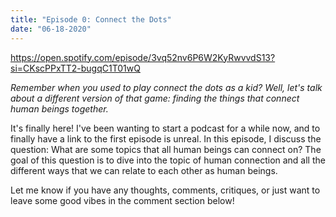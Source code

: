 ```yaml
---
title: "Episode 0: Connect the Dots"
date: "06-18-2020"
---
```


https://open.spotify.com/episode/3vq52nv6P6W2KyRwvvdS13?si=CKscPPxTT2-bugqC1T01wQ


_Remember when you used to play connect the dots as a kid? Well, let's talk about a different version of that game: finding the things that connect human beings together._


It's finally here! I've been wanting to start a podcast for a while now, and to finally have a link to the first episode is unreal. In this episode, I discuss the question: What are some topics that all human beings can connect on?  The goal of this question is to dive into the topic of human connection and all the different ways that we can relate to each other as human beings. 

Let me know if you have any thoughts, comments, critiques, or just want to leave some good vibes in the comment section below!
